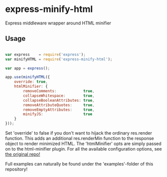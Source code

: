 # express-minify-html
Express middleware wrapper around HTML minifier

## Usage

```js

var express    = require('express');
var minifyHTML = require('express-minify-html');

var app = express();

app.use(minifyHTML({
    override: true,
    htmlMinifier: {
        removeComments:            true,
        collapseWhitespace:        true,
        collapseBooleanAttributes: true,
        removeAttributeQuotes:     true,
        removeEmptyAttributes:     true,
        minifyJS:                  true
    }
}));

```
Set 'override' to false if you don't want to hijack the ordinary res.render function. This adds an additional res.renderMin function to the response object to render minimized HTML. The 'htmlMinifier' opts are simply passed on to the html-minifier plugin. For all the available configuration options, see [the original repo!](https://github.com/kangax/html-minifier/blob/gh-pages/README.md)

Full examples can naturally be found under the 'examples'-folder of this repository!
